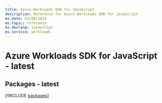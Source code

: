 ```yaml
---
title: Azure Workloads SDK for JavaScript
description: Reference for Azure Workloads SDK for JavaScript
ms.date: 03/08/2024
ms.topic: reference
ms.devlang: javascript
ms.service: workloads
---
```

# Azure Workloads SDK for JavaScript - latest
## Packages - latest
[!INCLUDE [packages](workloads-index.md)]